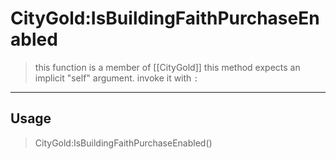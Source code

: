 # CityGold:IsBuildingFaithPurchaseEnabled
> this function is a member of [[CityGold]]
> this method expects an implicit "self" argument. invoke it with `:`
-----
## Usage
> CityGold:IsBuildingFaithPurchaseEnabled()
